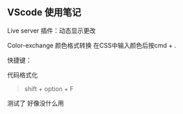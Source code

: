 ## VScode 使用笔记

Live server 插件：动态显示更改

Color-exchange 颜色格式转换 在CSS中输入颜色后按cmd + .


快捷键：

代码格式化

> shift + option + F 

测试了 好像没什么用